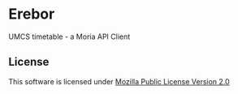 # Erebor

UMCS timetable - a Moria API Client


## License

This software is licensed under [Mozilla Public License Version 2.0](LICENSE)
